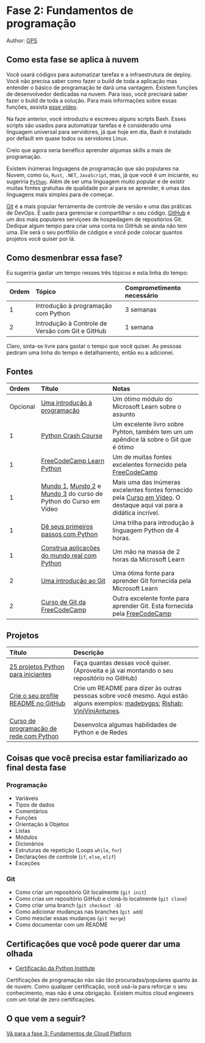 # Fase 2: Fundamentos de programação

Author: [GPS](https://twitter.com/madebygps)

## Como esta fase se aplica à nuvem

Você usará códigos para automatizar tarefas e a infraestrutura de deploy. Você não precisa saber como fazer o build de toda a aplicação mas entender o básico de programação te dará uma vantagem. Existem funções de desenvolvedor dedicadas na nuvem. Para isso, você precisará saber fazer o build de toda a solução. Para mais informações sobre essas funções, assista [esse vídeo](https://youtu.be/WMUAc7bvB7M).

Na faze anterior, você introduziu e escreveu alguns scripts Bash. Esses scripts são usados para automatizar tarefas e é considerado uma linguagem universal para servidores, já que hoje em dia, Bash é instalado por default em quase todos os servidores Linux.

Creio que agora seria benéfico aprender algumas skills a mais de programação.

Existem inúmeras linguagens de programação que são populares na Nuvem, como `Go`, `Rust`, `.NET`, `JavaScript`, mas, já que você é um iniciante, eu sugeriria [`Python`](https://www.python.org/). Além de ser uma linguagem muito popular e de existir muitas fontes gratuitas de qualidade por aí para se aprender, é umas das linguagens mais simples para de começar. 

[Git](https://git-scm.com/) é a mais popular ferramenta de controle de versão e uma das práticas de DevOps. É uado para gerenciar e compartilhar o seu código. [GitHub](https://github.com/) é um dos mais populares serviçoes de hospedagem de repositórios Git. Dedique algum tempo para criar uma conta no GitHub se ainda não tem uma. Ele será o seu portfólio de códigos e você pode colocar quantos projetos você quiser por lá.

## Como desmenbrar essa fase?

Eu sugeriria gastar um tempo nesses três tópicos e esta linha do tempo:

| Ordem | Tópico | Comprometimento necessário |
| :---- | :----- | :-------------------------- |
| 1 | Introdução à programação com Python  | 3 semanas |
| 2 | Introdução à Controle de Versão com Git e GitHub  | 1 semana |

Claro, sinta-se livre para gastar o tempo que você quiser. As pessoas pediram uma linha do tempo e detalhamento, então eu a adicionei.

## Fontes

| Ordem | Título | Notas |
| :---- | :----- | :---- |
| Opcional | [Uma introdução à programação](https://docs.microsoft.com/learn/modules/web-development-101-introduction-programming/) | Um ótimo módulo do Microsoft Learn sobre o assunto |
| 1 | [Python Crash Course](https://ehmatthes.github.io/pcc/) | Um excelente livro sobre Pyhton, também tem um um apêndice lá sobre o Git que é ótimo |
| 1 | [FreeCodeCamp Learn Python](https://www.youtube.com/watch?v=rfscVS0vtbw)     | Um de muitas fontes excelentes fornecido pela [FreeCodeCamp](https://www.freecodecamp.org/) |
| 1 | [Mundo 1](https://www.youtube.com/watch?v=S9uPNppGsGo&list=PLHz_AreHm4dlKP6QQCekuIPky1Ciwm), [Mundo 2](https://www.youtube.com/watch?v=nJkVHusJp6E&list=PLHz_AreHm4dk_nZHmxxf_J0WRAqy5Czye) e [Mundo 3](https://www.youtube.com/playlist?list=PLHz_AreHm4dksnH2jVTIVNviIMBVYyFnH) do curso de Python do Curso em Vídeo | Mais uma das inúmeras excelentes fontes fornecido pela [Curso em Vídeo](https://www.cursoemvideo.com/). O destaque aqui vai para a didática incrível. |
1 | [Dê seus primeiros passos com Python](https://docs.microsoft.com/learn/paths/python-first-steps/) | Uma trilha para introdução à linguagem Python de 4 horas. |
1 | [Construa aplicações do mundo real com Python](https://docs.microsoft.com/learn/paths/python-language/) | Um mão na massa de 2 horas da Microsoft Learn |
| 2 | [Uma introdução ao Git](https://docs.microsoft.com/learn/modules/intro-to-git/) | Uma ótima fonte para aprender Git fornecida pela Microsoft Learn |
| 2 | [Curso de Git da FreeCodeCamp](https://youtu.be/RGOj5yH7evk) | Outra excelente fonte para aprender Git. Esta fornecida pela [FreeCodeCamp](https://www.freecodecamp.org/) |

## Projetos

| Título | Descrição |
| :---- | :--------- |
| [25 projetos Python para iniciantes](https://www.freecodecamp.org/news/python-projects-for-beginners/)| Faça quantas dessas você quiser. (Aproveita e já vai montando o seu repositório no GitHub)|
[Crie o seu profile README no GitHub](https://docs.github.com/en/github/setting-up-and-managing-your-github-profile/customizing-your-profile/managing-your-profile-readme) | Crie um README para dizer às outras pessoas sobre você mesmo. Aqui estão alguns exemplos: [madebygps](https://github.com/madebygps/madebygps); [Rishab](https://github.com/rishabkumar7/rishabkumar7); [ViniViniAntunes](https://github.com/ViniViniAntunes).
| [Curso de programação de rede com Python](https://youtu.be/FGdiSJakIS4)| Desenvolca algumas habilidades de Python e de Redes |
 
## Coisas que você precisa estar familiarizado ao final desta fase

### Programação

- Variáveis
- Tipos de dados
- Comentários
- Funções
- Orientação à Objetos
- Listas
- Módulos
- Dicionários
- Estruturas de repetição (Loops `while`, `for`)
- Declarações de controle (`if`, `else`, `elif`)
- Exceções

### Git

- Como criar um repositório Git localmente (`git init`)
- Como crias um repositório GitHub e cloná-lo localmente (`git clone`)
- Como criar uma branch (`git checkout -b`)
- Como adicionar mudanças nas branches (`git add`)
- Como mesclar essas mudanças (`git merge`)
- Como documentar com um README

## Certificações que você pode querer dar uma olhada

- [Certificação da Python Institute](https://pythoninstitute.org/certification-tracks)

Certificações de programação não são tão procuradas/populares quanto às de nuvem. Como qualquer certificação, você usá-la para reforçar o seu conhecimento, mas não é uma obrigação. Existem muitos cloud engineers com um total de zero certificações.

## O que vem a seguir?

[Vá para a fase 3: Fundamentos de Cloud Platform](../pt/phase3/README.md)
